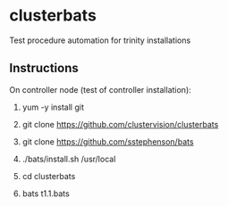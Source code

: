 # clusterbats
Test procedure automation for trinity installations

## Instructions
On controller node (test of controller installation):

1) yum -y install git 

2) git clone https://github.com/clustervision/clusterbats

3) git clone https://github.com/sstephenson/bats

4) ./bats/install.sh /usr/local

5) cd clusterbats

6) bats t1.1.bats

